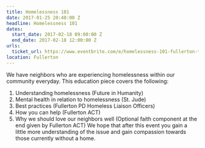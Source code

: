 ```yaml
---
title: Homelessness 101
date: 2017-01-25 20:48:00 Z
headline: Homelessness 101
dates:
  start_date: 2017-02-18 09:00:00 Z
  end_date: 2017-02-18 12:00:00 Z
urls:
  ticket_url: https://www.eventbrite.com/e/homelessness-101-fullerton-tickets-30931973365
location: Fullerton
---
```


We have neighbors who are experiencing homelessness within our community everyday. This education piece covers the following:
1. Understanding homelessness (Future in Humanity)
2. Mental health in relation to homelessness (St. Jude)
3. Best practices (Fullerton PD Homeless Liaison Officers)
4. How you can help (Fullerton ACT)
5. Why we should love our neighbors well (Optional faith component at the end given by Fullerton ACT)
We hope that after this event you gain a little more understanding of the issue and gain compassion towards those currently without a home.